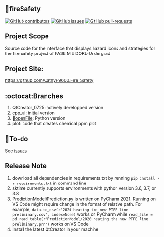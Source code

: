 ## :fire_engine:fireSafety
[![GitHub contributors](https://img.shields.io/github/contributors/CathyF9600/Fire_Safety.svg)](https://github.com/CathyF9600/Fire_Safety/graphs/contributors/)
[![GitHub issues](https://img.shields.io/github/issues/CathyF9600/Fire_Safety.svg)](https://GitHub.com/CathyF9600/Fire_Safety/issues/)
[![GitHub pull-requests](https://img.shields.io/github/issues-pr/CathyF9600/Fire_Safety.svg)](https://GitHub.com/CathyF9600/Fire_Safety/pulls/)

## Project Scope
Source code for the interface that displays hazard icons and strategies for the fire safety project of FASE MIE DORL-Undergrad<br/>

## Project Site: 
https://github.com/CathyF9600/Fire_Safety

## :octocat:Branches
1. QtCreator_0725: actively developped version
2. cpp_ui: initial version
3. :open_file_folder:[openFile](../openFile/README.md): Python version
4. plot: code that creates chemical ppm plot

## :round_pushpin:To-do
See [issues](https://github.com/CathyF9600/Fire_Safety/issues)

## Release Note
1. download all dependencies in requirements.txt by running `pip install -r requirements.txt` in command line
2. sktime currently supports environments with python version 3.6, 3.7, or 3.8
3. PredictionModel/Prediction.py is written on PyCharm 2021. Running on VS Code might require change in the format of relative path. For example, `data.to_csv(r'2020 heating the new PTFE line preliminary.csv', index=None)` works on PyCharm while `read_file = pd.read_table(r'PredictionModel/2020 heating the new PTFE line preliminary.prn')` works on VS Code
4. Install the latest QtCreator in your machine
